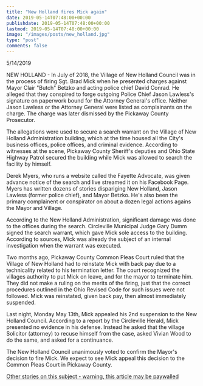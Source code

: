 ```yaml
---
title: "New Holland fires Mick again"
date: 2019-05-14T07:48:00+00:00
publishdate: 2019-05-14T07:48:00+00:00
lastmod: 2019-05-14T07:48:00+00:00
image: "/images/posts/new_holland.jpg"
type: "post"
comments: false
---
```

5/14/2019

NEW HOLLAND - In July of 2018, the Village of New Holland Council was in the process of firing Sgt. Brad Mick when he presented charges against Mayor Clair "Butch" Betzko and acting police chief David Conrad. He alleged that they conspired to forge outgoing Police Chief Jason Lawless's signature on paperwork bound for the Attorney General's office. Neither Jason Lawless or the Attorney General were listed as complainants on the charge. The charge was later dismissed by the Pickaway County Prosecutor.

The allegations were used to secure a search warrant on the Village of New Holland Administration building, which at the time housed all the City's business offices, police offices, and criminal evidence. According to witnesses at the scene, Pickaway County Sheriff's deputies and Ohio State Highway Patrol secured the building while Mick was allowed to search the facility by himself.

Derek Myers, who runs a website called the Fayette Advocate, was given advance notice of the search and live streamed it on his Facebook Page. Myers has written dozens of stories dispariging New Holland, Jason Lawless (former police chief), and Mayor Betzko. He's also been the primary complainent or conspirator on about a dozen legal actions agains the Mayor and Village.

According to the New Holland Administration, significant damage was done to the offices during the search. Circleville Municipal Judge Gary Dumm signed the search warrant, which gave Mick sole access to the building. According to sources, Mick was already the subject of an internal investigation when the warrant was executed.

Two months ago, Pickaway County Common Pleas Court ruled that the Village of New Holland had to reinstate Mick with back pay due to a technicality related to his termination letter. The court recognized the villages authority to put Mick on leave, and for the mayor to terminate him. They did not make a ruling on the merits of the firing, just that the correct procedures outlined in the Ohio Revised Code for such issues were not followed. Mick was reinstated, given back pay, then almost immediately suspended.

Last night, Monday May 13th, Mick appealed his 2nd suspension to the New Holland Council. According to a report by the Circleville Herald, Mick presented no evidence in his defense. Instead he asked that the village Solicitor (attorney) to recuse himself from the case, asked Vivian Wood to do the same, and asked for a continuance.

The New Holland Council unanimously voted to confirm the Mayor's decision to fire Mick. We expect to see Mick appeal this decision to the Common Pleas Court in Pickaway County.

[Other stories on this subject - warning, this article may be paywalled](https://www.circlevilleherald.com/news/new-holland-denies-police-officer-s-appeal/article_83cb2e0e-ecff-51ac-b6b2-f37758f49ddc.html)